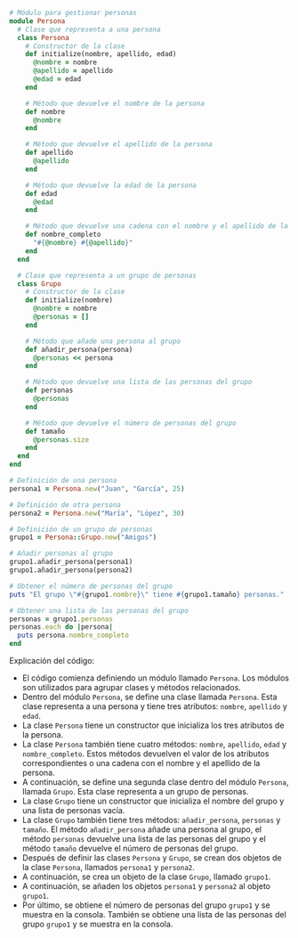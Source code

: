 ```ruby
# Módulo para gestionar personas
module Persona
  # Clase que representa a una persona
  class Persona
    # Constructor de la clase
    def initialize(nombre, apellido, edad)
      @nombre = nombre
      @apellido = apellido
      @edad = edad
    end

    # Método que devuelve el nombre de la persona
    def nombre
      @nombre
    end

    # Método que devuelve el apellido de la persona
    def apellido
      @apellido
    end

    # Método que devuelve la edad de la persona
    def edad
      @edad
    end

    # Método que devuelve una cadena con el nombre y el apellido de la persona
    def nombre_completo
      "#{@nombre} #{@apellido}"
    end
  end

  # Clase que representa a un grupo de personas
  class Grupo
    # Constructor de la clase
    def initialize(nombre)
      @nombre = nombre
      @personas = []
    end

    # Método que añade una persona al grupo
    def añadir_persona(persona)
      @personas << persona
    end

    # Método que devuelve una lista de las personas del grupo
    def personas
      @personas
    end

    # Método que devuelve el número de personas del grupo
    def tamaño
      @personas.size
    end
  end
end

# Definición de una persona
persona1 = Persona.new("Juan", "García", 25)

# Definición de otra persona
persona2 = Persona.new("María", "López", 30)

# Definición de un grupo de personas
grupo1 = Persona::Grupo.new("Amigos")

# Añadir personas al grupo
grupo1.añadir_persona(persona1)
grupo1.añadir_persona(persona2)

# Obtener el número de personas del grupo
puts "El grupo \"#{grupo1.nombre}\" tiene #{grupo1.tamaño} personas."

# Obtener una lista de las personas del grupo
personas = grupo1.personas
personas.each do |persona|
  puts persona.nombre_completo
end
```

Explicación del código:

* El código comienza definiendo un módulo llamado `Persona`. Los módulos son utilizados para agrupar clases y métodos relacionados.
* Dentro del módulo `Persona`, se define una clase llamada `Persona`. Esta clase representa a una persona y tiene tres atributos: `nombre`, `apellido` y `edad`.
* La clase `Persona` tiene un constructor que inicializa los tres atributos de la persona.
* La clase `Persona` también tiene cuatro métodos: `nombre`, `apellido`, `edad` y `nombre_completo`. Estos métodos devuelven el valor de los atributos correspondientes o una cadena con el nombre y el apellido de la persona.
* A continuación, se define una segunda clase dentro del módulo `Persona`, llamada `Grupo`. Esta clase representa a un grupo de personas.
* La clase `Grupo` tiene un constructor que inicializa el nombre del grupo y una lista de personas vacía.
* La clase `Grupo` también tiene tres métodos: `añadir_persona`, `personas` y `tamaño`. El método `añadir_persona` añade una persona al grupo, el método `personas` devuelve una lista de las personas del grupo y el método `tamaño` devuelve el número de personas del grupo.
* Después de definir las clases `Persona` y `Grupo`, se crean dos objetos de la clase `Persona`, llamados `persona1` y `persona2`.
* A continuación, se crea un objeto de la clase `Grupo`, llamado `grupo1`.
* A continuación, se añaden los objetos `persona1` y `persona2` al objeto `grupo1`.
* Por último, se obtiene el número de personas del grupo `grupo1` y se muestra en la consola. También se obtiene una lista de las personas del grupo `grupo1` y se muestra en la consola.